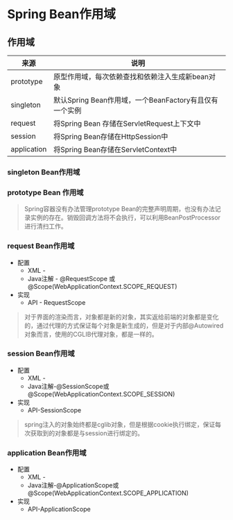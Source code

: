 # Spring Bean作用域

## 作用域

| 来源        | 说明                                                   |
| ----------- | ------------------------------------------------------ |
| prototype   | 原型作用域，每次依赖查找和依赖注入生成新bean对象       |
| singleton   | 默认Spring Bean作用域，一个BeanFactory有且仅有一个实例 |
| request     | 将Spring Bean 存储在ServletRequest上下文中             |
| session     | 将Spring Bean存储在HttpSession中                       |
| application | 将Spring Bean存储在ServletContext中                    |

### singleton Bean作用域



### prototype Bean 作用域

> Spring容器没有办法管理prototype Bean的完整声明周期，也没有办法记录实例的存在。销毁回调方法将不会执行，可以利用BeanPostProcessor进行清扫工作。

### request Bean作用域

- 配置
  - XML - <bean class="" scope="request">
  - Java注解 - @RequestScope 或 @Scope(WebApplicationContext.SCOPE_REQUEST)
- 实现
  - API - RequestScope

> 对于界面的渲染而言，对象都是新的对象，其实返给前端的对象都是变化的，通过代理的方式保证每个对象是新生成的，但是对于内部@Autowired对象而言，使用的CGLIB代理对象，都是一样的。

### session Bean作用域

- 配置
  - XML - <bean class="" scope="session">
  - Java注解-@SessionScope或@Scope(WebApplicationContext.SCOPE_SESSION)
- 实现
  - API-SessionScope

> spring注入的对象始终都是cglib对象，但是根据cookie执行绑定，保证每次获取到的对象都是与session进行绑定的。

### application Bean作用域

- 配置
  - XML - <bean class="" scope="application">
  - Java注解-@ApplicationScope或@Scope(WebApplicationContext.SCOPE_APPLICATION)
- 实现
  - API-ApplicationScope
